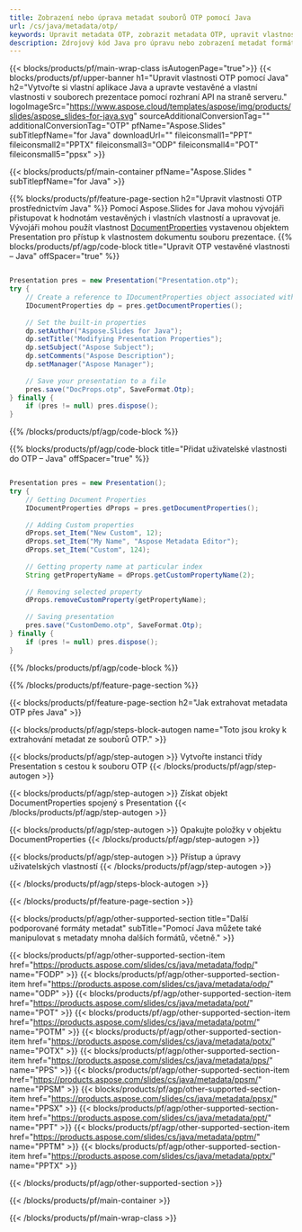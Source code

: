 ```yaml
---
title: Zobrazení nebo úprava metadat souborů OTP pomocí Java
url: /cs/java/metadata/otp/
keywords: Upravit metadata OTP, zobrazit metadata OTP, upravit vlastnosti OTP, zobrazit vlastnosti OTP
description: Zdrojový kód Java pro úpravu nebo zobrazení metadat formátu OTP.
---
```


{{< blocks/products/pf/main-wrap-class isAutogenPage="true">}}
{{< blocks/products/pf/upper-banner h1="Upravit vlastnosti OTP pomocí Java" h2="Vytvořte si vlastní aplikace Java a upravte vestavěné a vlastní vlastnosti v souborech prezentace pomocí rozhraní API na straně serveru." logoImageSrc="https://www.aspose.cloud/templates/aspose/img/products/slides/aspose_slides-for-java.svg" sourceAdditionalConversionTag="" additionalConversionTag="OTP" pfName="Aspose.Slides" subTitlepfName="for Java" downloadUrl="" fileiconsmall1="PPT" fileiconsmall2="PPTX" fileiconsmall3="ODP" fileiconsmall4="POT" fileiconsmall5="ppsx" >}}

{{< blocks/products/pf/main-container pfName="Aspose.Slides " subTitlepfName="for Java" >}}

{{% blocks/products/pf/feature-page-section  h2="Upravit vlastnosti OTP prostřednictvím Java" %}}
Pomocí Aspose.Slides for Java mohou vývojáři přistupovat k hodnotám vestavěných i vlastních vlastností a upravovat je. Vývojáři mohou použít vlastnost [DocumentProperties](https://reference.aspose.com/slides/java/com.aspose.slides/documentproperties/) vystavenou objektem Presentation pro přístup k vlastnostem dokumentu souboru prezentace.
{{% blocks/products/pf/agp/code-block title="Upravit OTP vestavěné vlastnosti – Java" offSpacer="true" %}}

```java

Presentation pres = new Presentation("Presentation.otp");
try {
    // Create a reference to IDocumentProperties object associated with Presentation
    IDocumentProperties dp = pres.getDocumentProperties();
    
    // Set the built-in properties
    dp.setAuthor("Aspose.Slides for Java");
    dp.setTitle("Modifying Presentation Properties");
    dp.setSubject("Aspose Subject");
    dp.setComments("Aspose Description");
    dp.setManager("Aspose Manager");
    
    // Save your presentation to a file
    pres.save("DocProps.otp", SaveFormat.Otp);
} finally {
    if (pres != null) pres.dispose();
}
```

{{% /blocks/products/pf/agp/code-block %}}

{{% blocks/products/pf/agp/code-block title="Přidat uživatelské vlastnosti do OTP – Java" offSpacer="true" %}}

```java

Presentation pres = new Presentation();
try {
    // Getting Document Properties
    IDocumentProperties dProps = pres.getDocumentProperties();
    
    // Adding Custom properties
    dProps.set_Item("New Custom", 12);
    dProps.set_Item("My Name", "Aspose Metadata Editor");
    dProps.set_Item("Custom", 124);
    
    // Getting property name at particular index
    String getPropertyName = dProps.getCustomPropertyName(2);
    
    // Removing selected property
    dProps.removeCustomProperty(getPropertyName);
    
    // Saving presentation
    pres.save("CustomDemo.otp", SaveFormat.Otp);
} finally {
    if (pres != null) pres.dispose();
}
```

{{% /blocks/products/pf/agp/code-block %}}

{{% /blocks/products/pf/feature-page-section %}}

{{< blocks/products/pf/feature-page-section  h2="Jak extrahovat metadata OTP přes Java" >}}

{{< blocks/products/pf/agp/steps-block-autogen name="Toto jsou kroky k extrahování metadat ze souborů OTP." >}}

{{< blocks/products/pf/agp/step-autogen >}}
Vytvořte instanci třídy Presentation s cestou k souboru OTP
{{< /blocks/products/pf/agp/step-autogen >}}

{{< blocks/products/pf/agp/step-autogen >}}
Získat objekt DocumentProperties spojený s Presentation
{{< /blocks/products/pf/agp/step-autogen >}}

{{< blocks/products/pf/agp/step-autogen >}}
Opakujte položky v objektu DocumentProperties
{{< /blocks/products/pf/agp/step-autogen >}}

{{< blocks/products/pf/agp/step-autogen >}}
Přístup a úpravy uživatelských vlastností
{{< /blocks/products/pf/agp/step-autogen >}}

{{< /blocks/products/pf/agp/steps-block-autogen >}}

{{< /blocks/products/pf/feature-page-section >}}

{{< blocks/products/pf/agp/other-supported-section title="Další podporované formáty metadat" subTitle="Pomocí Java můžete také manipulovat s metadaty mnoha dalších formátů, včetně." >}}

{{< blocks/products/pf/agp/other-supported-section-item href="https://products.aspose.com/slides/cs/java/metadata/fodp/" name="FODP" >}}
{{< blocks/products/pf/agp/other-supported-section-item href="https://products.aspose.com/slides/cs/java/metadata/odp/" name="ODP" >}}
{{< blocks/products/pf/agp/other-supported-section-item href="https://products.aspose.com/slides/cs/java/metadata/pot/" name="POT" >}}
{{< blocks/products/pf/agp/other-supported-section-item href="https://products.aspose.com/slides/cs/java/metadata/potm/" name="POTM" >}}
{{< blocks/products/pf/agp/other-supported-section-item href="https://products.aspose.com/slides/cs/java/metadata/potx/" name="POTX" >}}
{{< blocks/products/pf/agp/other-supported-section-item href="https://products.aspose.com/slides/cs/java/metadata/pps/" name="PPS" >}}
{{< blocks/products/pf/agp/other-supported-section-item href="https://products.aspose.com/slides/cs/java/metadata/ppsm/" name="PPSM" >}}
{{< blocks/products/pf/agp/other-supported-section-item href="https://products.aspose.com/slides/cs/java/metadata/ppsx/" name="PPSX" >}}
{{< blocks/products/pf/agp/other-supported-section-item href="https://products.aspose.com/slides/cs/java/metadata/ppt/" name="PPT" >}}
{{< blocks/products/pf/agp/other-supported-section-item href="https://products.aspose.com/slides/cs/java/metadata/pptm/" name="PPTM" >}}
{{< blocks/products/pf/agp/other-supported-section-item href="https://products.aspose.com/slides/cs/java/metadata/pptx/" name="PPTX" >}}


{{< /blocks/products/pf/agp/other-supported-section >}}

{{< /blocks/products/pf/main-container >}}
    
{{< /blocks/products/pf/main-wrap-class >}}